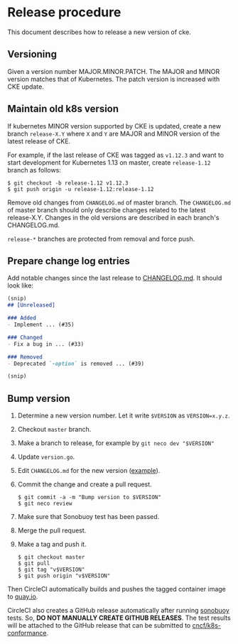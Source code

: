 Release procedure
=================

This document describes how to release a new version of cke.

Versioning
----------

Given a version number MAJOR.MINOR.PATCH.
The MAJOR and MINOR version matches that of Kubernetes.
The patch version is increased with CKE update.

Maintain old k8s version
------------------------

If kubernetes MINOR version supported by CKE is updated, create a new branch `release-X.Y`
where `X` and `Y` are MAJOR and MINOR version of the latest release of CKE.

For example, if the last release of CKE was tagged as `v1.12.3` and want to start
development for Kubernetes 1.13 on master, create `release-1.12` branch as follows:

```console
$ git checkout -b release-1.12 v1.12.3
$ git push origin -u release-1.12:release-1.12
```

Remove old changes from `CHANGELOG.md` of master branch.
The `CHANGELOG.md` of master branch should only describe changes related to the latest release-X.Y.
Changes in the old versions are described in each branch's CHANGELOG.md.

`release-*` branches are protected from removal and force push.

Prepare change log entries
--------------------------

Add notable changes since the last release to [CHANGELOG.md](CHANGELOG.md).
It should look like:

```markdown
(snip)
## [Unreleased]

### Added
- Implement ... (#35)

### Changed
- Fix a bug in ... (#33)

### Removed
- Deprecated `-option` is removed ... (#39)

(snip)
```

Bump version
------------

1. Determine a new version number.  Let it write `$VERSION` as `VERSION=x.y.z`.
2. Checkout `master` branch.
3. Make a branch to release, for example by `git neco dev "$VERSION"`
4. Update `version.go`.
5. Edit `CHANGELOG.md` for the new version ([example][]).
6. Commit the change and create a pull request.

    ```console
    $ git commit -a -m "Bump version to $VERSION"
    $ git neco review
    ```
7. Make sure that Sonobuoy test has been passed.
8. Merge the pull request.
9. Make a tag and push it.

    ```console
    $ git checkout master
    $ git pull
    $ git tag "v$VERSION"
    $ git push origin "v$VERSION"
    ```

Then CircleCI automatically builds and pushes the tagged container image to [quay.io](https://quay.io/cybozu/cke).

CircleCI also creates a GitHub release automatically after running [sonobuoy](./sonobuoy) tests.
So, **DO NOT MANUALLY CREATE GITHUB RELEASES**.  The test results will be attached to the GitHub
release that can be submitted to [cncf/k8s-conformance](https://github.com/cncf/k8s-conformance).

[example]: https://github.com/cybozu-go/etcdpasswd/commit/77d95384ac6c97e7f48281eaf23cb94f68867f79

